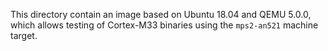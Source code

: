This directory contain an image based on Ubuntu 18.04 and
QEMU 5.0.0, which allows testing of Cortex-M33 binaries
using the `mps2-an521` machine target.
